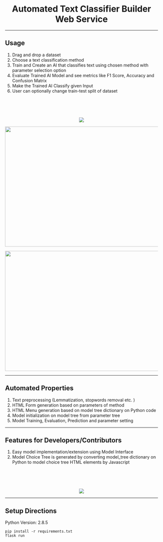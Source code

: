 <h1 align="center">Automated Text Classifier Builder Web Service</h1>
    
---
## Usage    

1.  Drag and drop a dataset
2.  Choose a text classification method
3.  Train and Create an AI that classifies text using chosen method with parameter selection option
4.  Evaluate Trained AI Model and see metrics like F1 Score, Accuracy and Confusion Matrix
5.  Make the Trained AI Classify given Input
6.  User can optionally change train-test split of dataset 

<br>
<br>
<br>
<p align="center">
    <img src="https://github.com/DevMilk/AutoNLPClassifier/blob/main/usage/usage.gif">
</p>            

<p align="center">
  <img width =704 height=396 src="https://github.com/DevMilk/AutoNLPClassifier/blob/main/usage/screenshot.png">
</p>        
<p align="center">
  <img width =704 height=396 src="https://github.com/DevMilk/AutoNLPClassifier/blob/main/usage/screenshot2.png">
</p>       

---

## Automated Properties

1.  Text preprocessing (Lemmatization, stopwords removal etc. )
2.  HTML Form generation based on parameters of method
3.  HTML Menu generation based on model tree dictionary on Python code
4.  Model initialization on model tree from parameter tree
5.  Model Training, Evaluation, Prediction and parameter setting

---

## Features for Developers/Contributors    

1.  Easy model implementation/extension using Model Interface
2.  Model Choice Tree is generated by converting model_tree dictionary on Python to model choice tree HTML elements by Javascript 
<br>
<br>
<br>
<p align="center">
    <img src="https://github.com/DevMilk/AutoNLPClassifier/blob/main/usage/screenshot3.png">
</p>     

---
## Setup Directions

Python Version: 2.8.5

    pip install -r requirements.txt
    flask run


